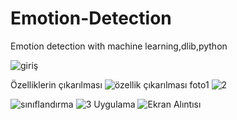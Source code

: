 # Emotion-Detection
Emotion detection with machine learning,dlib,python

![giriş](https://user-images.githubusercontent.com/45233307/141510496-f88454aa-7b66-481d-8b94-86b09e4c915a.PNG)

Özelliklerin çıkarılması
![özellik çıkarılması foto1](https://user-images.githubusercontent.com/45233307/141509782-42ecc2c2-470a-4c80-af2c-4c4d4eeb91d8.PNG)
![2](https://user-images.githubusercontent.com/45233307/141509968-03ca1442-b7e4-4fa1-8425-228958682324.PNG)

![sınıflandırma](https://user-images.githubusercontent.com/45233307/141509988-e9ad29ca-c379-4642-8c06-7f2118732eb8.PNG)
![3](https://user-images.githubusercontent.com/45233307/141510004-7a5b6fe8-bd75-461f-869a-c6d118954fd5.PNG)
Uygulama 
![Ekran Alıntısı](https://user-images.githubusercontent.com/45233307/141510015-cafa5adc-d5a0-443f-a451-33148cbbe557.PNG)
